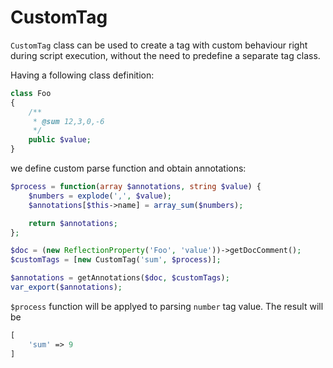 CustomTag
===

`CustomTag` class can be used to create a tag with custom behaviour right during script execution, without the need to predefine a separate tag class.

Having a following class definition:

```php
class Foo
{
    /**
     * @sum 12,3,0,-6
     */
    public $value;
}
```

we define custom parse function and obtain annotations:

```php
$process = function(array $annotations, string $value) {
    $numbers = explode(',', $value);
    $annotations[$this->name] = array_sum($numbers);

    return $annotations;
};

$doc = (new ReflectionProperty('Foo', 'value'))->getDocComment();
$customTags = [new CustomTag('sum', $process)];

$annotations = getAnnotations($doc, $customTags);
var_export($annotations);
```

`$process` function will be applyed to parsing `number` tag value. The result will be

```php
[
    'sum' => 9
]
```

